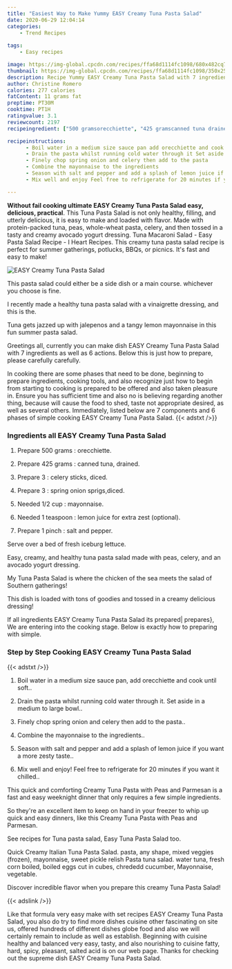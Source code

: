 ```yaml
---
title: "Easiest Way to Make Yummy EASY Creamy Tuna Pasta Salad"
date: 2020-06-29 12:04:14
categories:
    - Trend Recipes
    
tags:
    - Easy recipes

image: https://img-global.cpcdn.com/recipes/ffa68d1114fc1098/680x482cq70/easy-creamy-tuna-pasta-salad-recipe-main-photo.jpg
thumbnail: https://img-global.cpcdn.com/recipes/ffa68d1114fc1098/350x250cq70/easy-creamy-tuna-pasta-salad-recipe-main-photo.jpg
description: Recipe Yummy EASY Creamy Tuna Pasta Salad with 7 ingredients and 6 stages of easy cooking.
author: Christine Romero
calories: 277 calories
fatContent: 11 grams fat
preptime: PT30M
cooktime: PT1H
ratingvalue: 3.1
reviewcount: 2197
recipeingredient: ["500 gramsorecchiette", "425 gramscanned tuna drained", "3celery sticks diced", "3spring onion sprigsdiced", "1/2 cupmayonnaise", "1 teaspoonlemon juice for extra zest optional", "1 pinchsalt and pepper"]

recipeinstructions: 
      - Boil water in a medium size sauce pan add orecchiette and cook until soft 
      - Drain the pasta whilst running cold water through it Set aside in a medium to large bowl 
      - Finely chop spring onion and celery then add to the pasta 
      - Combine the mayonnaise to the ingredients 
      - Season with salt and pepper and add a splash of lemon juice if you want a more zesty taste 
      - Mix well and enjoy Feel free to refrigerate for 20 minutes if you want it chilled

---
```




**Without fail cooking ultimate EASY Creamy Tuna Pasta Salad easy, delicious, practical**. This Tuna Pasta Salad is not only healthy, filling, and utterly delicious, it is easy to make and loaded with flavor. Made with protein-packed tuna, peas, whole-wheat pasta, celery, and then tossed in a tasty and creamy avocado yogurt dressing. Tuna Macaroni Salad - Easy Pasta Salad Recipe - I Heart Recipes. This creamy tuna pasta salad recipe is perfect for summer gatherings, potlucks, BBQs, or picnics. It&#39;s fast and easy to make!


![EASY Creamy Tuna Pasta Salad](https://img-global.cpcdn.com/recipes/ffa68d1114fc1098/680x482cq70/easy-creamy-tuna-pasta-salad-recipe-main-photo.jpg "EASY Creamy Tuna Pasta Salad")



This pasta salad could either be a side dish or a main course. whichever you choose is fine.

I recently made a healthy tuna pasta salad with a vinaigrette dressing, and this is the.

Tuna gets jazzed up with jalepenos and a tangy lemon mayonnaise in this fun summer pasta salad.


Greetings all, currently you can make dish EASY Creamy Tuna Pasta Salad with 7 ingredients as well as 6 actions. Below this is just how to prepare, please carefully carefully.

In cooking there are some phases that need to be done, beginning to prepare ingredients, cooking tools, and also recognize just how to begin from starting to cooking is prepared to be offered and also taken pleasure in. Ensure you has sufficient time and also no is believing regarding another thing, because will cause the food to shed, taste not appropriate desired, as well as several others. Immediately, listed below are 7 components and 6 phases of simple cooking EASY Creamy Tuna Pasta Salad.
{{< adstxt />}}

### Ingredients all EASY Creamy Tuna Pasta Salad


1. Prepare 500 grams : orecchiette.

1. Prepare 425 grams : canned tuna, drained.

1. Prepare 3 : celery sticks, diced.

1. Prepare 3 : spring onion sprigs,diced.

1. Needed 1/2 cup : mayonnaise.

1. Needed 1 teaspoon : lemon juice for extra zest (optional).

1. Prepare 1 pinch : salt and pepper.


Serve over a bed of fresh iceburg lettuce.

Easy, creamy, and healthy tuna pasta salad made with peas, celery, and an avocado yogurt dressing.

My Tuna Pasta Salad is where the chicken of the sea meets the salad of Southern gatherings!

This dish is loaded with tons of goodies and tossed in a creamy delicious dressing!


If all ingredients EASY Creamy Tuna Pasta Salad its prepared| prepares}, We are entering into the cooking stage. Below is exactly how to preparing with simple.

### Step by Step Cooking EASY Creamy Tuna Pasta Salad

{{< adstxt />}}


1. Boil water in a medium size sauce pan, add orecchiette and cook until soft..



1. Drain the pasta whilst running cold water through it. Set aside in a medium to large bowl..



1. Finely chop spring onion and celery then add to the pasta..



1. Combine the mayonnaise to the ingredients..



1. Season with salt and pepper and add a splash of lemon juice if you want a more zesty taste..



1. Mix well and enjoy! Feel free to refrigerate for 20 minutes if you want it chilled..




This quick and comforting Creamy Tuna Pasta with Peas and Parmesan is a fast and easy weeknight dinner that only requires a few simple ingredients.

So they&#39;re an excellent item to keep on hand in your freezer to whip up quick and easy dinners, like this Creamy Tuna Pasta with Peas and Parmesan.

See recipes for Tuna pasta salad, Easy Tuna Pasta Salad too.

Quick Creamy Italian Tuna Pasta Salad. pasta, any shape, mixed veggies (frozen), mayonnaise, sweet pickle relish Pasta tuna salad. water tuna, fresh corn boiled, boiled eggs cut in cubes, chrededd cucumber, Mayonnaise, vegetable.

Discover incredible flavor when you prepare this creamy Tuna Pasta Salad!


{{< adslink />}}

Like that formula very easy make with set recipes EASY Creamy Tuna Pasta Salad, you also do try to find more dishes cuisine other fascinating on site us, offered hundreds of different dishes globe food and also we will certainly remain to include as well as establish. Beginning with cuisine healthy and balanced very easy, tasty, and also nourishing to cuisine fatty, hard, spicy, pleasant, salted acid is on our web page. Thanks for checking out the supreme dish EASY Creamy Tuna Pasta Salad.
